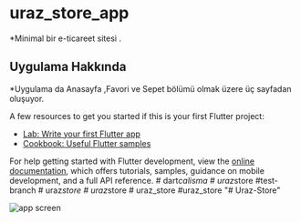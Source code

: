 # uraz_store_app

*Minimal bir e-ticareet sitesi .

## Uygulama Hakkında

*Uygulama da Anasayfa ,Favori ve Sepet bölümü olmak üzere üç sayfadan oluşuyor. 




A few resources to get you started if this is your first Flutter project:

- [Lab: Write your first Flutter app](https://docs.flutter.dev/get-started/codelab)
- [Cookbook: Useful Flutter samples](https://docs.flutter.dev/cookbook)

For help getting started with Flutter development, view the
[online documentation](https://docs.flutter.dev/), which offers tutorials,
samples, guidance on mobile development, and a full API reference.
#   d a r t _ c a l i s m a 
 
 #   u r a z _ s t o r e 
 
 # t e s t - b r a n c h 
 
 #   u r a z _ s t o r e 
 
 #   u r a z _ s t o r e 
 
 #   u r a z _ s t o r e 
 
 #uraz_store
"# Uraz-Store" 

![app screen](https://private-user-images.githubusercontent.com/170980347/352655306-1f77ed2f-15e6-41f7-9d84-118867784eaa.png?jwt=eyJhbGciOiJIUzI1NiIsInR5cCI6IkpXVCJ9.eyJpc3MiOiJnaXRodWIuY29tIiwiYXVkIjoicmF3LmdpdGh1YnVzZXJjb250ZW50LmNvbSIsImtleSI6ImtleTUiLCJleHAiOjE3MjIwMjY2OTgsIm5iZiI6MTcyMjAyNjM5OCwicGF0aCI6Ii8xNzA5ODAzNDcvMzUyNjU1MzA2LTFmNzdlZDJmLTE1ZTYtNDFmNy05ZDg0LTExODg2Nzc4NGVhYS5wbmc_WC1BbXotQWxnb3JpdGhtPUFXUzQtSE1BQy1TSEEyNTYmWC1BbXotQ3JlZGVudGlhbD1BS0lBVkNPRFlMU0E1M1BRSzRaQSUyRjIwMjQwNzI2JTJGdXMtZWFzdC0xJTJGczMlMkZhd3M0X3JlcXVlc3QmWC1BbXotRGF0ZT0yMDI0MDcyNlQyMDM5NThaJlgtQW16LUV4cGlyZXM9MzAwJlgtQW16LVNpZ25hdHVyZT05ODNmZWNmMDQ5MGFmMGExYjI2MGYxMTMzYjY0NGVhYzJiOWI1MzQwOTUwMDhlYTIwZmQ4ZjU4YWViZWRkMjVkJlgtQW16LVNpZ25lZEhlYWRlcnM9aG9zdCZhY3Rvcl9pZD0wJmtleV9pZD0wJnJlcG9faWQ9MCJ9.WBR70zQlay1IC3LUocaXOp95O540uswmCEUcOoaeDQc)

